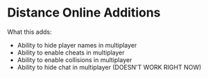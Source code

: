 # Distance Online Additions

What this adds:

- Ability to hide player names in multiplayer
- Ability to enable cheats in multiplayer
- Ability to enable collisions in multiplayer
- Ability to hide chat in multiplayer (DOESN'T WORK RIGHT NOW)

